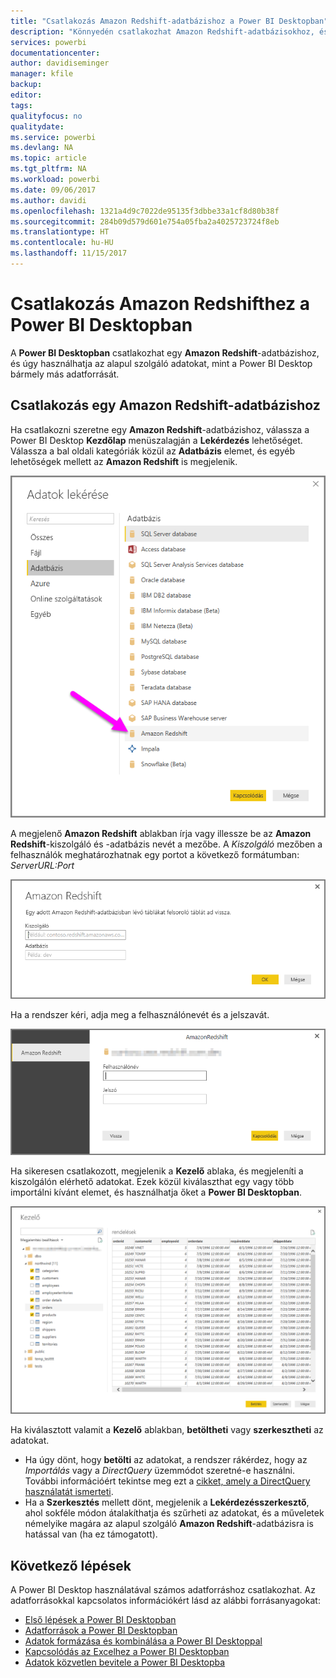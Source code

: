```yaml
---
title: "Csatlakozás Amazon Redshift-adatbázishoz a Power BI Desktopban"
description: "Könnyedén csatlakozhat Amazon Redshift-adatbázisokhoz, és használhatja a bennük tárolt adatokat a Power BI Desktopban"
services: powerbi
documentationcenter: 
author: davidiseminger
manager: kfile
backup: 
editor: 
tags: 
qualityfocus: no
qualitydate: 
ms.service: powerbi
ms.devlang: NA
ms.topic: article
ms.tgt_pltfrm: NA
ms.workload: powerbi
ms.date: 09/06/2017
ms.author: davidi
ms.openlocfilehash: 1321a4d9c7022de95135f3dbbe33a1cf8d80b38f
ms.sourcegitcommit: 284b09d579d601e754a05fba2a4025723724f8eb
ms.translationtype: HT
ms.contentlocale: hu-HU
ms.lasthandoff: 11/15/2017
---
```

# <a name="connect-to-amazon-redshift-in-power-bi-desktop"></a>Csatlakozás Amazon Redshifthez a Power BI Desktopban
A **Power BI Desktopban** csatlakozhat egy **Amazon Redshift**-adatbázishoz, és úgy használhatja az alapul szolgáló adatokat, mint a Power BI Desktop bármely más adatforrását.

## <a name="connect-to-an-amazon-redshift-database"></a>Csatlakozás egy Amazon Redshift-adatbázishoz
Ha csatlakozni szeretne egy **Amazon Redshift**-adatbázishoz, válassza a Power BI Desktop **Kezdőlap** menüszalagján a **Lekérdezés** lehetőséget. Válassza a bal oldali kategóriák közül az **Adatbázis** elemet, és egyéb lehetőségek mellett az **Amazon Redshift** is megjelenik.

![](media/desktop-connect-redshift/connect_redshift_3.png)

A megjelenő **Amazon Redshift** ablakban írja vagy illessze be az **Amazon Redshift**-kiszolgáló és -adatbázis nevét a mezőbe. A *Kiszolgáló* mezőben a felhasználók meghatározhatnak egy portot a következő formátumban: *ServerURL:Port*

![](media/desktop-connect-redshift/connect_redshift_4.png)

Ha a rendszer kéri, adja meg a felhasználónevét és a jelszavát.

![](media/desktop-connect-redshift/connect_redshift_5.png)

Ha sikeresen csatlakozott, megjelenik a **Kezelő** ablaka, és megjeleníti a kiszolgálón elérhető adatokat. Ezek közül kiválaszthat egy vagy több importálni kívánt elemet, és használhatja őket a **Power BI Desktopban**.

![](media/desktop-connect-redshift/connect_redshift_6.png)

Ha kiválasztott valamit a **Kezelő** ablakban, **betöltheti** vagy **szerkesztheti** az adatokat.

* Ha úgy dönt, hogy **betölti** az adatokat, a rendszer rákérdez, hogy az *Importálás* vagy a *DirectQuery* üzemmódot szeretné-e használni. További információért tekintse meg ezt a [cikket, amely a DirectQuery használatát ismerteti](desktop-use-directquery.md).
* Ha a **Szerkesztés** mellett dönt, megjelenik a **Lekérdezésszerkesztő**, ahol sokféle módon átalakíthatja és szűrheti az adatokat, és a műveletek némelyike magára az alapul szolgáló **Amazon Redshift**-adatbázisra is hatással van (ha ez támogatott).

## <a name="next-steps"></a>Következő lépések
A Power BI Desktop használatával számos adatforráshoz csatlakozhat. Az adatforrásokkal kapcsolatos információkért lásd az alábbi forrásanyagokat:

* [Első lépések a Power BI Desktopban](desktop-getting-started.md)
* [Adatforrások a Power BI Desktopban](desktop-data-sources.md)
* [Adatok formázása és kombinálása a Power BI Desktoppal](desktop-shape-and-combine-data.md)
* [Kapcsolódás az Excelhez a Power BI Desktopban](desktop-connect-excel.md)   
* [Adatok közvetlen bevitele a Power BI Desktopba](desktop-enter-data-directly-into-desktop.md)   

